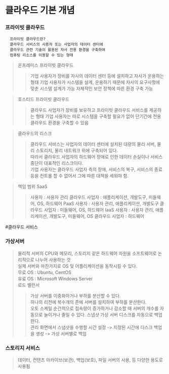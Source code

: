 # 클라우드 기본 개념


### 프라이빗 클라우드
```
  프라이빗 클라우드란? 
  클라우드 서비스의 사용자 또는 사업자의 데이터 센터에 
  클라우드 관련 기술이 활용된 자사 전용 환경을 구축하여 
  컴퓨팅 리소스를 이용할 수 있는 형태
```
  > 온프레미스 프라이빗 클라우드
  > > 기업 사용자가 장비를 자사의 데이터 센터 등에 설치하고 자사가 운용하는 형태
  > > 기업 사용자가 시스템을 설계, 운용하기 때문에 자사의 요구사항에 맞춘 시스템 설계가 가능
  > > 자체적인 보안 정책에 따른 환경 구축 가능

  > 호스티드 프라이빗 클라우드
  > > 클라우드 사업자가 장비를 보유하고 프라이빗 클라우드 서비스를 제공하는 형태
  > > 기업 사용자는 따로 시스템을 구축할 필요가 없어 단기간에 전용 클라우드 환경을 구축할 수 있음

  > 클라우드의 리스크
  > > 클라우드 서비스는 사업자의 데이터 센터에 설치된 대량의 물리 서버, 물리 스토리지, 물리 네트워크 위에 구축되어 있다.<br/>
  > > 따라서 클라우드 사업자의 하드웨어 장애로 인한 데이터 손실이나 서비스 중단이 대표적인 리스크이다.<br/>
  > > 기업 사용자는 클라우드 사업자 측의 장애, 서비스의 복구, 서비스의 종료 등을 컨트롤 할 수 없어서 그에 따른 대책을 세워야 함.


  > 책임 범위
  > SaaS
  > > 사용자 : 사용자 관리
  > > 클라우드 사업자 : 애플리케이션, 개발도구, 미들웨어, OS, 하드웨어
  > PaaS
  > > 사용자 : 사용자 관리, 애플리케이션, 개발도구
  > > 클라우드 사업자 : 미들웨어, OS, 하드웨어
  > IaaS
  > > 사용자 : 사용자 관리, 애플리케이션, 개발도구, 미들웨어, OS
  > > 클라우드 사업자 : 하드웨어


#클라우드 서비스

### 가상서버
  > 물리적 서버의 CPU와 메모리, 스토리지 같은 하드웨어 자원을 소프트웨어로 논리적으로 나누어 사용하는 것</br>
  > 실제 서버와 마찬가지로 OS 및 어플리케이션을 동작시킬 수 있다.</br>
  > 무료 OS : Ubuntu, CentOS</br>
  > 유료 OS : Microsoft Windows Server</br>
  > 로드 밸런서</br>
  > > 가상 서버를 이중화하거나 부하를 분산할 수 있다.</br>
  > > 하나의 리전에 복수개의 존에 서버를 설치하여 부하를 분산한다.</br>
  > 오토 스케일
  > > 순간적으로 접속량이 증가하거나 감소할 때 서버의 개수를 자동으로 늘이거나 줄일 수 있다.
  > 스냅샷
  > > 가상 서버 디스크를 자동으로 백업한다.</br>
  > > 관리 화면에서 스냅샷을 수행할 시간 설정 -> 지정된 시간에 디스크 백업을 생성 -> 가상 서버별로 백업</br>
### 스토리지 서비스
  > 데이터, 컨텐츠 아카이브(보관), 백업(보호), 파일 서버의 사용, 등 다양한 용도로 사용됨
